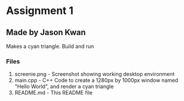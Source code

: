 # Assignment 1

## Made by Jason Kwan

Makes a cyan triangle.
Build and run

### Files

1. screenie.png - Screenshot showing working desktop environment
2. main.cpp - C++ Code to create a 1280px by 1000px window named "Hello World", and render a cyan triangle
3. README.md - This README file
